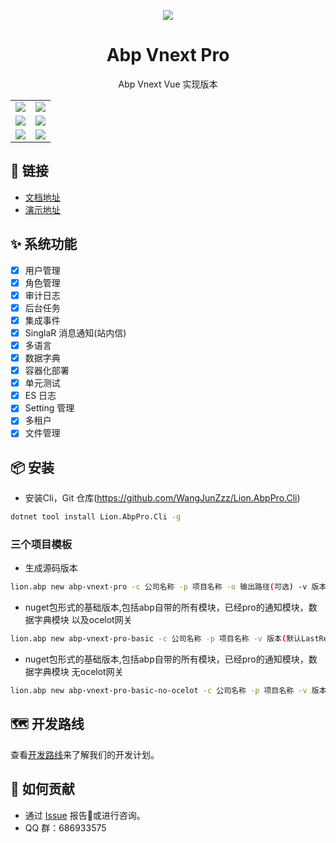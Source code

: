 ﻿<p align="center">
  <a href="https://github.com/WangJunZzz/abp-vnext-pro">
      <img src="https://blog-resouce.oss-cn-shenzhen.aliyuncs.com/images/abp/06.jpg">
  </a>
</p>

<h1 align="center">Abp Vnext Pro</h1>

<div align="center">

Abp Vnext Vue 实现版本

<table>
    <tr>
        <td><img src="https://blog-resouce.oss-cn-shenzhen.aliyuncs.com/images/abp/4.4/4.4login.png"/></td>
        <td><img src="https://blog-resouce.oss-cn-shenzhen.aliyuncs.com/images/abp/01.png"/></td>
    </tr>
        <tr>
         <td><img src="https://blog-resouce.oss-cn-shenzhen.aliyuncs.com/images/abp/02.png"/></td>
        <td><img src="https://blog-resouce.oss-cn-shenzhen.aliyuncs.com/images/abp/03.png"/></td>
    </tr>
        </tr>
        <tr>
         <td><img src="https://blog-resouce.oss-cn-shenzhen.aliyuncs.com/images/abp/04.png"/></td>
        <td><img src="https://blog-resouce.oss-cn-shenzhen.aliyuncs.com/images/abp/05.png"/></td>
    </tr>
</table>

</div>

## 🔗 链接

- [文档地址](http://doc.cncore.club/)
- [演示地址 ](http://120.24.194.14:8012/)

## ✨ 系统功能

- [x] 用户管理
- [x] 角色管理
- [x] 审计日志
- [x] 后台任务
- [x] 集成事件
- [x] SinglaR 消息通知(站内信)
- [x] 多语言
- [x] 数据字典
- [x] 容器化部署
- [x] 单元测试
- [x] ES 日志
- [x] Setting 管理
- [x] 多租户
- [x] 文件管理

## 📦 安装

- 安装Cli，Git 仓库(https://github.com/WangJunZzz/Lion.AbpPro.Cli)
```bash
dotnet tool install Lion.AbpPro.Cli -g
```
### 三个项目模板
- 生成源码版本

```bash
lion.abp new abp-vnext-pro -c 公司名称 -p 项目名称 -o 输出路径(可选) -v 版本号(可选)
```

- nuget包形式的基础版本,包括abp自带的所有模块，已经pro的通知模块，数据字典模块 以及ocelot网关

```bash
lion.abp new abp-vnext-pro-basic -c 公司名称 -p 项目名称 -v 版本(默认LastRelease) -o 项目输出路径(可选).
```

- nuget包形式的基础版本,包括abp自带的所有模块，已经pro的通知模块，数据字典模块 无ocelot网关
```bash
lion.abp new abp-vnext-pro-basic-no-ocelot -c 公司名称 -p 项目名称 -v 版本(默认LastRelease) -o 项目输出路径(可选).
```

## 🗺 开发路线

查看[开发路线](https://github.com/WangJunZzz/abp-vnext-pro/projects)来了解我们的开发计划。

## 🤝 如何贡献

- 通过 [Issue](https://github.com/WangJunZzz/abp-vnext-pro/issues) 报告:bug:或进行咨询。
- QQ 群：686933575
